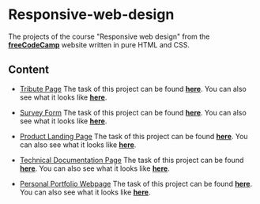 # Responsive-web-design 

The projects of the course "Responsive web design" from the [**freeCodeCamp**](https://learn.freecodecamp.org/) website written in pure HTML and CSS.

## Content 

* [Tribute Page](https://github.com/DaveFres/Responsive-web-design/tree/master/Tribute_Page) The task of this project can be found [**here**](https://learn.freecodecamp.org/responsive-web-design/responsive-web-design-projects/build-a-tribute-page). You can also see what it looks like [**here**](https://codepen.io/davefres/full/xQLzVo/).

* [Survey Form](https://github.com/DaveFres/Responsive-web-design/tree/master/Survey_Form) The task of this project can be found [**here**](https://learn.freecodecamp.org/responsive-web-design/responsive-web-design-projects/build-a-survey-form). You can also see what it looks like [**here**](https://codepen.io/davefres/full/LXzEyJ/).

* [Product Landing Page](https://github.com/DaveFres/Responsive-web-design/tree/master/Landing_Page) The task of this project can be found [**here**](https://learn.freecodecamp.org/responsive-web-design/responsive-web-design-projects/build-a-product-landing-page). You can also see what it looks like [**here**](https://codepen.io/davefres/full/rQpWBz/).

* [Technical Documentation Page](https://github.com/DaveFres/Responsive-web-design/tree/master/Tech_Documentation_Page) The task of this project can be found [**here**](https://learn.freecodecamp.org/responsive-web-design/responsive-web-design-projects/build-a-technical-documentation-page). You can also see what it looks like [**here**](https://codepen.io/davefres/full/NEzdzr/).

* [Personal Portfolio Webpage](https://github.com/DaveFres/Responsive-web-design/tree/master/Portfolio_Webpage) The task of this project can be found [**here**](https://learn.freecodecamp.org/responsive-web-design/responsive-web-design-projects/build-a-personal-portfolio-webpage). You can also see what it looks like [**here**](https://codepen.io/davefres/full/RqyJZJ/).




